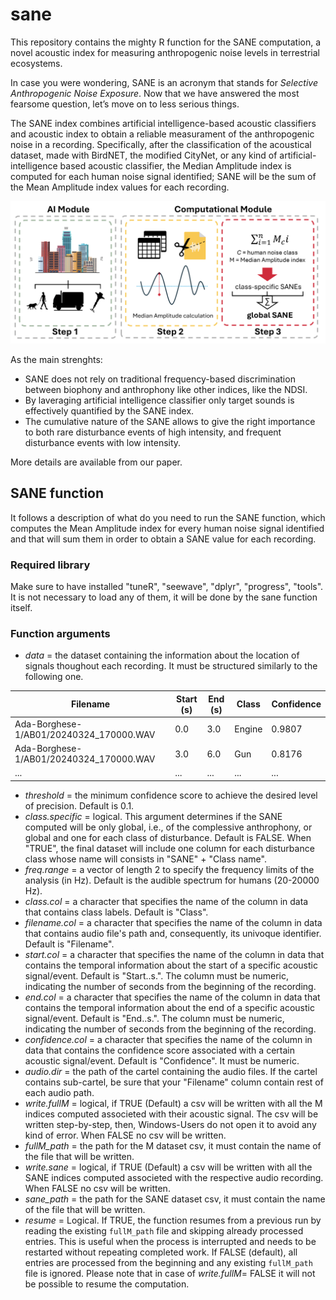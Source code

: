# sane
This repository contains the mighty R function for the SANE computation, a novel acoustic index for measuring anthropogenic noise levels in terrestrial ecosystems.

In case you were wondering, SANE is an acronym that stands for _Selective Anthropogenic Noise Exposure_. Now that we have answered the most fearsome question, let’s move on to less serious things.

The SANE index combines artificial intelligence-based acoustic classifiers and acoustic index to obtain a reliable measurament of the anthropogenic noise in a recording. Specifically, after the classification of the acoustical dataset, made with BirdNET, the modified CityNet, or any kind of artificial-intelligence based acoustic classifier, the Median Amplitude index is computed for each human noise signal identified; SANE will be the sum of the Mean Amplitude index values for each recording.

![alt text](https://github.com/matpagle/sane/blob/main/assets/saneworkflow2.png)

As the main strenghts:
- SANE does not rely on traditional frequency-based discrimination between biophony and anthrophony like other indices, like the NDSI.
- By laveraging artificial intelligence classifier only target sounds is effectively quantified by the SANE index.
- The cumulative nature of the SANE allows to give the right importance to both rare disturbance events of high intensity, and frequent disturbance events with low intensity.

More details are available from our paper.

## SANE function
It follows a description of what do you need to run the SANE function, which computes the Mean Amplitude index for every human noise signal identified and that will sum them in order to obtain a SANE value for each recording.
### Required library
Make sure to have installed "tuneR", "seewave", "dplyr", "progress", "tools". It is not necessary to load any of them, it will be done by the sane function itself.
### Function arguments
- _data_ = the dataset containing the information about the location of signals thoughout each recording. It must be structured similarly to the following one.

| Filename                                 | Start (s) | End (s) | Class  | Confidence |
| ---------------------------------------- | --------- | ------- | ------ | ---------- |
| Ada-Borghese-1/AB01/20240324\_170000.WAV | 0.0       | 3.0     | Engine | 0.9807     |
| Ada-Borghese-1/AB01/20240324\_170000.WAV | 3.0       | 6.0     | Gun    | 0.8176     |
| ...                                      | ...       | ...     | ...    | ...        |

- _threshold_ = the minimum confidence score to achieve the desired level of precision. Default is 0.1. 
- _class.specific_ = logical. This argument determines if the SANE computed will be only global, i.e., of the complessive anthrophony, or global and one for each class of disturbance. Default is FALSE. When "TRUE", the final dataset will include one column for each disturbance class whose name will consists in "SANE" + "Class name".
- _freq.range_ = a vector of length 2 to specify the frequency limits of the analysis (in Hz). Default is the audible spectrum for humans (20-20000 Hz). 
- _class.col_ = a character that specifies the name of the column in data that contains class labels. Default is "Class".
- _filename.col_ = a character that specifies the name of the column in data that contains audio file's path and, consequently, its univoque identifier. Default is "Filename".
- _start.col_ = a character that specifies the name of the column in data that contains the temporal information about the start of a specific acoustic signal/event. Default is "Start..s.". The column must be numeric, indicating the number of seconds from the beginning of the recording.
- _end.col_ = a character that specifies the name of the column in data that contains the temporal information about the end of a specific acoustic signal/event. Default is "End..s.". The column must be numeric, indicating the number of seconds from the beginning of the recording.  
- _confidence.col_ = a character that specifies the name of the column in data that contains the confidence score associated with a certain acoustic signal/event. Default is "Confidence". It must be numeric.
- _audio.dir_ = the path of the cartel containing the audio files. If the cartel contains sub-cartel, be sure that your "Filename" column contain rest of each audio path.
- _write.fullM_ = logical, if TRUE (Default) a csv will be written with all the M indices computed associeted with their acoustic signal. The csv will be written step-by-step, then, Windows-Users do not open it to avoid any kind of error. When FALSE no csv will be written.
- _fullM_path_ = the path for the M dataset csv, it must contain the name of the file that will be written.
- _write.sane_ = logical, if TRUE (Default) a csv will be written with all the SANE indices computed associeted with the respective audio recording. When FALSE no csv will be written.
- _sane_path_ = the path for the SANE dataset csv, it must contain the name of the file that will be written.
- _resume_ = Logical. If TRUE, the function resumes from a previous run by reading the existing `fullM_path` file and skipping already processed entries. This is useful when the process is interrupted and needs to be restarted without repeating completed work. If FALSE (default), all entries are processed from the beginning and any existing `fullM_path` file is ignored. Please note that in case of _write.fullM_= FALSE it will not be possible to resume the computation.

